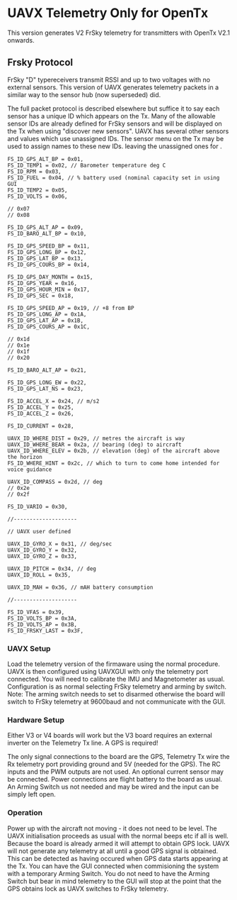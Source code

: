 # UAVX Telemetry Only for OpenTx #

This version generates V2 FrSky telemetry for transmitters with OpenTx V2.1 onwards.

## Frsky Protocol ##

FrSky "D" typereceivers transmit RSSI and up to two voltages with no external sensors. This version of UAVX generates telemetry packets in a similar way to the sensor hub (now superseded) did. 

The full packet protocol is described elsewhere but suffice it to say each sensor has a unique ID which appears on the Tx. Many of the allowable sensor IDs are already defined for FrSky sensors and will be displayed on the Tx when using "discover new sensors". UAVX has several other sensors and values which use unassigned IDs. The sensor menu on the Tx may be used to assign names to these new IDs. leaving the unassigned ones for .

	FS_ID_GPS_ALT_BP = 0x01,
	FS_ID_TEMP1 = 0x02, // Barometer temperature deg C
	FS_ID_RPM = 0x03,
	FS_ID_FUEL = 0x04, // % battery used (nominal capacity set in using GUI
	FS_ID_TEMP2 = 0x05,
	FS_ID_VOLTS = 0x06,

	// 0x07
	// 0x08

	FS_ID_GPS_ALT_AP = 0x09,
	FS_ID_BARO_ALT_BP = 0x10,

	FS_ID_GPS_SPEED_BP = 0x11,
	FS_ID_GPS_LONG_BP = 0x12,
	FS_ID_GPS_LAT_BP = 0x13,
	FS_ID_GPS_COURS_BP = 0x14,

	FS_ID_GPS_DAY_MONTH = 0x15,
	FS_ID_GPS_YEAR = 0x16,
	FS_ID_GPS_HOUR_MIN = 0x17,
	FS_ID_GPS_SEC = 0x18,

	FS_ID_GPS_SPEED_AP = 0x19, // +8 from BP
	FS_ID_GPS_LONG_AP = 0x1A,
	FS_ID_GPS_LAT_AP = 0x1B,
	FS_ID_GPS_COURS_AP = 0x1C,

	// 0x1d
	// 0x1e
	// 0x1f
	// 0x20

	FS_ID_BARO_ALT_AP = 0x21,

	FS_ID_GPS_LONG_EW = 0x22,
	FS_ID_GPS_LAT_NS = 0x23,

	FS_ID_ACCEL_X = 0x24, // m/s2
	FS_ID_ACCEL_Y = 0x25,
	FS_ID_ACCEL_Z = 0x26,

	FS_ID_CURRENT = 0x28,

	UAVX_ID_WHERE_DIST = 0x29, // metres the aircraft is way
	UAVX_ID_WHERE_BEAR = 0x2a, // bearing (deg) to aircraft
	UAVX_ID_WHERE_ELEV = 0x2b, // elevation (deg) of the aircraft above the horizon
	FS_ID_WHERE_HINT = 0x2c, // which to turn to come home intended for voice guidance

	UAVX_ID_COMPASS = 0x2d, // deg
	// 0x2e
	// 0x2f

	FS_ID_VARIO = 0x30,

	//--------------------

	// UAVX user defined

	UAVX_ID_GYRO_X = 0x31, // deg/sec
	UAVX_ID_GYRO_Y = 0x32,
	UAVX_ID_GYRO_Z = 0x33,

	UAVX_ID_PITCH = 0x34, // deg
	UAVX_ID_ROLL = 0x35,

	UAVX_ID_MAH = 0x36, // mAH battery consumption

	//--------------------

	FS_ID_VFAS = 0x39,
	FS_ID_VOLTS_BP = 0x3A,
	FS_ID_VOLTS_AP = 0x3B,
	FS_ID_FRSKY_LAST = 0x3F,
	

### UAVX Setup ###

Load the telemetry version of the firmaware using the normal procedure. UAVX is then configured using UAVXGUI with only the telemetry port connected. You will need to calibrate the IMU and Magnetometer as usual. Configuration is as normal selecting FrSky telemetry and arming by switch. Note: The arming switch needs to set to disarmed otherwise the board will switch to FrSky telemetry at 9600baud and not communicate with the GUI.

### Hardware Setup ###

Either V3 or V4 boards will work but the V3 board requires an external inverter on the Telemetry Tx line. A GPS is required!

The only signal connections to the board are the GPS, Telemetry Tx wire the Rx telemetry port providing ground and 5V (needed for the GPS). The RC inputs and the PWM outputs are not used. An optional current sensor may be connected. Power connections are flight battery to the board as usual. An Arming Switch us not needed and may be wired and the input can be simply left open.

### Operation ###

Power up with the aircraft not moving - it does not need to be level. The UAVX initialisation proceeds as usual with the normal beeps etc if all is well. Because the board is already armed it will attempt to obtain GPS lock. UAVX will not generate any telemetry at all until a good GPS signal is obtained. This can be detected as having occured when GPS data starts appearing at the Tx. You can have the GUI connected when commisioning the system with a temporary Arming Switch. You do not need to have the Arming Switch but bear in mind telemetry to the GUI will stop at the point that the GPS obtains lock as UAVX switches to FrSky telemetry.
